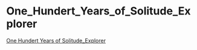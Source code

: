 # One_Hundert_Years_of_Solitude_Explorer
[One Hundert Years of Solitude_Explorer](https://maja-ds.shinyapps.io/Hundert_Years_Explorer/)

